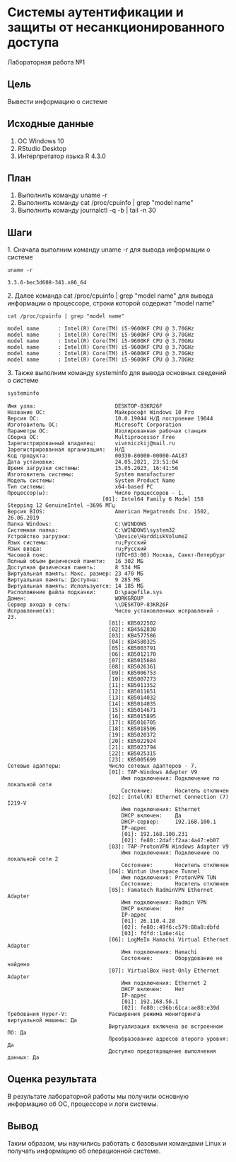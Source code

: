 # Системы аутентификации и защиты от несанкционированного доступа

Лабораторная работа №1

## Цель

Вывести информацию о системе

## Исходные данные

1.  ОС Windows 10
2.  RStudio Desktop
3.  Интерпретатор языка R 4.3.0

## План

1.  Выполнить команду uname -r
2.  Выполнить команду cat /proc/cpuinfo \| grep "model name"
3.  Выполнить команду journalctl -q -b \| tail -n 30

## Шаги

1\.  Сначала выполним команду uname -r для вывода информации о системе

```{bash}
uname -r
```

	3.3.6-bec3d608-341.x86_64


2\. Далее команда cat /proc/cpuinfo \| grep "model name" для вывода информации о процессоре, строки которой содержат "model name"

```{bash}
cat /proc/cpuinfo | grep "model name"
```
	
	model name      : Intel(R) Core(TM) i5-9600KF CPU @ 3.70GHz
	model name      : Intel(R) Core(TM) i5-9600KF CPU @ 3.70GHz
	model name      : Intel(R) Core(TM) i5-9600KF CPU @ 3.70GHz
	model name      : Intel(R) Core(TM) i5-9600KF CPU @ 3.70GHz
	model name      : Intel(R) Core(TM) i5-9600KF CPU @ 3.70GHz
	model name      : Intel(R) Core(TM) i5-9600KF CPU @ 3.70GHz

3\. Также выполним команду systeminfo для вывода основных сведений о
системе

``` bash
systeminfo
```


	Имя узла:                         DESKTOP-83KR26F
	Название ОС:                      Майкрософт Windows 10 Pro
	Версия ОС:                        10.0.19044 Н/Д построение 19044
	Изготовитель ОС:                  Microsoft Corporation
	Параметры ОС:                     Изолированная рабочая станция
	Сборка ОС:                        Multiprocessor Free
	Зарегистрированный владелец:      vivnniczkij@mail.ru
	Зарегистрированная организация:   Н/Д
	Код продукта:                     00330-80000-00000-AA187
	Дата установки:                   24.05.2021, 23:51:04
	Время загрузки системы:           15.05.2023, 16:41:56
	Изготовитель системы:             System manufacturer
	Модель системы:                   System Product Name
	Тип системы:                      x64-based PC
	Процессор(ы):                     Число процессоров - 1.
                                  [01]: Intel64 Family 6 Model 158 Stepping 12 GenuineIntel ~3696 МГц
	Версия BIOS:                      American Megatrends Inc. 1502, 26.06.2019
	Папка Windows:                    C:\WINDOWS
	Системная папка:                  C:\WINDOWS\system32
	Устройство загрузки:              \Device\HarddiskVolume2
	Язык системы:                     ru;Русский
	Язык ввода:                       ru;Русский
	Часовой пояс:                     (UTC+03:00) Москва, Санкт-Петербург
	Полный объем физической памяти:   16 302 МБ
	Доступная физическая память:      8 534 МБ
	Виртуальная память: Макс. размер: 23 470 МБ
	Виртуальная память: Доступна:     9 285 МБ
	Виртуальная память: Используется: 14 185 МБ
	Расположение файла подкачки:      D:\pagefile.sys
	Домен:                            WORKGROUP
	Сервер входа в сеть:              \\DESKTOP-83KR26F
	Исправление(я):                   Число установленных исправлений - 23.
                                  	[01]: KB5022502
                                  	[02]: KB4562830
                                  	[03]: KB4577586
                                  	[04]: KB4580325
                                  	[05]: KB5003791
                                  	[06]: KB5012170
                                  	[07]: KB5015684
                                  	[08]: KB5026361
                                  	[09]: KB5006753
                                  	[10]: KB5007273
                                  	[11]: KB5011352
                                  	[12]: KB5011651
                                  	[13]: KB5014032
                                  	[14]: KB5014035
                                  	[15]: KB5014671
                                  	[16]: KB5015895
                                  	[17]: KB5016705
                                  	[18]: KB5018506
                                  	[19]: KB5020372
                                  	[20]: KB5022924
                                  	[21]: KB5023794
                                  	[22]: KB5025315
                                  	[23]: KB5005699
	Сетевые адаптеры:               Число сетевых адаптеров - 7.
                                  	[01]: TAP-Windows Adapter V9
                                        Имя подключения: Подключение по локальной сети
                                        Состояние:       Носитель отключен
                                  	[02]: Intel(R) Ethernet Connection (7) I219-V
                                        Имя подключения: Ethernet
                                        DHCP включен:    Да
                                        DHCP-сервер:     192.168.100.1
                                        IP-адрес
                                        [01]: 192.168.100.231
                                        [02]: fe80::2daf:f2aa:4a47:eb07
                                  	[03]: TAP-ProtonVPN Windows Adapter V9
                                        Имя подключения: Подключение по локальной сети 2
                                        Состояние:       Носитель отключен
                                  	[04]: Wintun Userspace Tunnel
                                        Имя подключения: ProtonVPN TUN
                                        Состояние:       Носитель отключен
                                  	[05]: Famatech RadminVPN Ethernet Adapter
                                        Имя подключения: Radmin VPN
                                        DHCP включен:    Нет
                                        IP-адрес
                                        [01]: 26.110.4.28
                                        [02]: fe80::49f6:c579:88a8:dbfd
                                        [03]: fdfd::1a6e:41c
                                  	[06]: LogMeIn Hamachi Virtual Ethernet Adapter
                                        Имя подключения: Hamachi
                                        Состояние:       Оборудование не найдено
                                  	[07]: VirtualBox Host-Only Ethernet Adapter
                                        Имя подключения: Ethernet 2
                                        DHCP включен:    Нет
                                        IP-адрес
                                        [01]: 192.168.56.1
                                        [02]: fe80::c96b:61ca:ae88:e39d
	Требования Hyper-V:             Расширения режима мониторинга виртуальной машины: Да
                                  	Виртуализация включена во встроенном ПО: Да
                                  	Преобразование адресов второго уровня: Да
                                  	Доступно предотвращение выполнения данных: Да


## Оценка результата

В результате лабораторной работы мы получили основную информацию об ОС, процессоре и логи системы.

## Вывод

Таким образом, мы научились работать с базовыми командами Linux и получать информацию об операционной системе.

